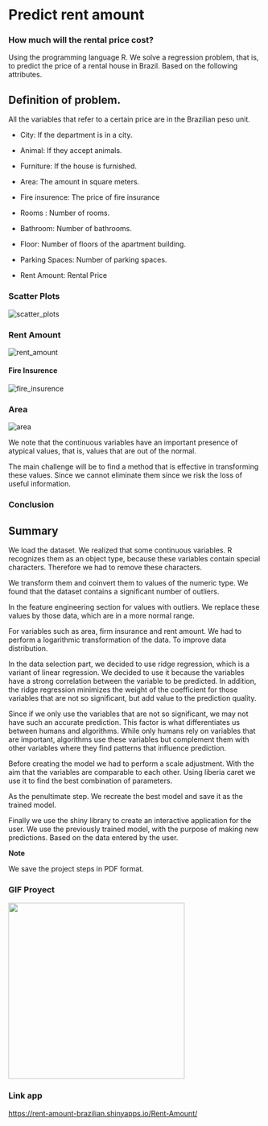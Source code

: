 # **Predict rent amount**


### **How much will the rental price cost?**
Using the programming language R. We solve a regression problem, that is, to predict the price of a rental house in Brazil.
Based on the following attributes.

## Definition of problem.

All the variables that refer to a certain price are in the Brazilian peso unit.

* City: If the department is in a city.

* Animal: If they accept animals.

* Furniture: If the house is furnished.

* Area: The amount in square meters.

* Fire insurence: The price of fire insurance

* Rooms : Number of rooms.

* Bathroom: Number of bathrooms.

* Floor: Number of floors of the apartment building.

* Parking Spaces: Number of parking spaces.

* Rent Amount: Rental Price

### **Scatter Plots**


![scatter_plots](https://user-images.githubusercontent.com/85312561/177007535-63d0c903-b94b-4abd-b7c3-fcd6869cf9b2.png)




### **Rent Amount**

![rent_amount](https://user-images.githubusercontent.com/85312561/177007284-b334465d-f385-4054-a132-fd29fe97703d.png)




#### **Fire Insurence**


![fire_insurence](https://user-images.githubusercontent.com/85312561/177007288-fa32b274-0846-458a-975c-ad3b85e1e728.png)


### **Area**


![area](https://user-images.githubusercontent.com/85312561/177007292-30f0b135-a411-44bc-a7a9-165f70129ab7.png)


We note that the continuous variables have an important presence of atypical values, that is, values that are out of the normal.

The main challenge will be to find a method that is effective in transforming these values. Since we cannot eliminate them since we risk the loss of useful information.


### **Conclusion**




## **Summary**

We load the dataset. We realized that some continuous variables. R recognizes them as an object type, because these variables contain special characters. Therefore we had to remove these characters.

We transform them and coinvert them to values of the numeric type. We found that the dataset contains a significant number of outliers.


In the feature engineering section for values with outliers. We replace these values by those data, which are in a more normal range.

For variables such as area, firm insurance and rent amount. We had to perform a logarithmic transformation of the data. To improve data distribution.


In the data selection part, we decided to use ridge regression, which is a variant of linear regression. We decided to use it because the variables have a strong correlation between the variable to be predicted. In addition, the ridge regression minimizes the weight of the coefficient for those variables that are not so significant, but add value to the prediction quality.

Since if we only use the variables that are not so significant, we may not have such an accurate prediction. This factor is what differentiates us between humans and algorithms. While only humans rely on variables that are important, algorithms use these variables but complement them with other variables where they find patterns that influence prediction.

Before creating the model we had to perform a scale adjustment. With the aim that the variables are comparable to each other.
Using liberia caret we use it to find the best combination of parameters.


As the penultimate step. We recreate the best model and save it as the trained model.

Finally we use the shiny library to create an interactive application for the user. We use the previously trained model, with the purpose of making new predictions. Based on the data entered by the user.

**Note**

We save the project steps in PDF format.

### GIF Proyect ###

<img src="https://media.giphy.com/media/E3nf3yBa7zFOgK2h2I/giphy.gif" width=350>

### Link app

https://rent-amount-brazilian.shinyapps.io/Rent-Amount/
